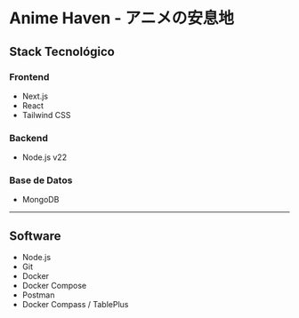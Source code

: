 # Anime Haven - アニメの安息地

## Stack Tecnológico

### Frontend
- Next.js
- React
- Tailwind CSS

### Backend
- Node.js v22

### Base de Datos
- MongoDB

---

## Software
- Node.js
- Git
- Docker
- Docker Compose
- Postman
- Docker Compass / TablePlus
